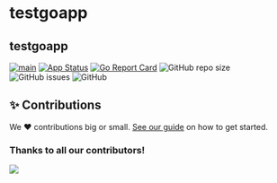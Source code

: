 # testgoapp
## testgoapp


[![main](https://github.com/Team-DX-22/testgoapp/actions/workflows/main.yml/badge.svg)](https://github.com/Team-DX-22/testgoapp/actions/workflows/main.yml)
[![App Status](https://argocd.diegoluisi.eti.br/api/badge?name=dev-testgoapp&revision=true)](https://argocd.diegoluisi.eti.br/applications/dev-testgoapp)
[![Go Report Card](https://goreportcard.com/badge/github.com/Team-DX-22/testgoapp)](https://goreportcard.com/report/github.com/Team-DX-22/testgoapp)
![GitHub repo size](https://img.shields.io/github/repo-size/Team-DX-22/testgoapp)
![GitHub issues](https://img.shields.io/github/issues/Team-DX-22/testgoapp)
![GitHub](https://img.shields.io/github/license/Team-DX-22/testgoapp)


## ✨ Contributions

We ❤️ contributions big or small. [See our guide](contributing.md) on how to get started.

### Thanks to all our contributors!

<a href="https://github.com/devxp-tech/testgoapp/graphs/contributors">
  <img src="https://contrib.rocks/image?repo=devxp-tech/testgoapp" />
</a>
